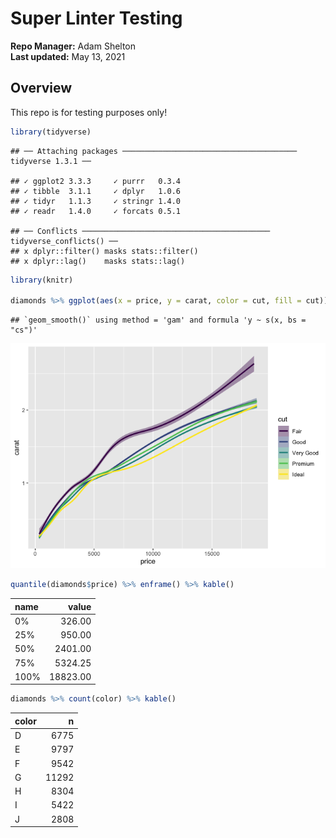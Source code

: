 Super Linter Testing
================
**Repo Manager:** Adam Shelton <br />
**Last updated:** May 13, 2021

## Overview

This repo is for testing purposes only!

``` r
library(tidyverse)
```

    ## ── Attaching packages ─────────────────────────────────────── tidyverse 1.3.1 ──

    ## ✓ ggplot2 3.3.3     ✓ purrr   0.3.4
    ## ✓ tibble  3.1.1     ✓ dplyr   1.0.6
    ## ✓ tidyr   1.1.3     ✓ stringr 1.4.0
    ## ✓ readr   1.4.0     ✓ forcats 0.5.1

    ## ── Conflicts ────────────────────────────────────────── tidyverse_conflicts() ──
    ## x dplyr::filter() masks stats::filter()
    ## x dplyr::lag()    masks stats::lag()

``` r
library(knitr)

diamonds %>% ggplot(aes(x = price, y = carat, color = cut, fill = cut)) + geom_smooth()
```

    ## `geom_smooth()` using method = 'gam' and formula 'y ~ s(x, bs = "cs")'

![](README_files/figure-gfm/test1-1.png)<!-- -->

``` r
quantile(diamonds$price) %>% enframe() %>% kable()
```

| name |    value |
|:-----|---------:|
| 0%   |   326.00 |
| 25%  |   950.00 |
| 50%  |  2401.00 |
| 75%  |  5324.25 |
| 100% | 18823.00 |

``` r
diamonds %>% count(color) %>% kable()
```

| color |     n |
|:------|------:|
| D     |  6775 |
| E     |  9797 |
| F     |  9542 |
| G     | 11292 |
| H     |  8304 |
| I     |  5422 |
| J     |  2808 |
